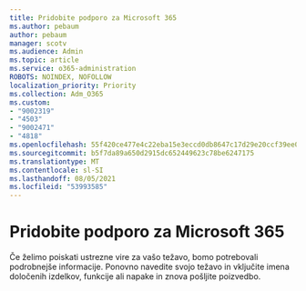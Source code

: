 ```yaml
---
title: Pridobite podporo za Microsoft 365
ms.author: pebaum
author: pebaum
manager: scotv
ms.audience: Admin
ms.topic: article
ms.service: o365-administration
ROBOTS: NOINDEX, NOFOLLOW
localization_priority: Priority
ms.collection: Adm_O365
ms.custom:
- "9002319"
- "4503"
- "9002471"
- "4818"
ms.openlocfilehash: 55f420ce477e4c22eba15e3eccd0db8647c17d29e20ccf39ee01f62f151db5c9
ms.sourcegitcommit: b5f7da89a650d2915dc652449623c78be6247175
ms.translationtype: MT
ms.contentlocale: sl-SI
ms.lasthandoff: 08/05/2021
ms.locfileid: "53993585"
---
```

# <a name="get-support-with-microsoft-365"></a>Pridobite podporo za Microsoft 365

Če želimo poiskati ustrezne vire za vašo težavo, bomo potrebovali podrobnejše informacije. Ponovno navedite svojo težavo in vključite imena določenih izdelkov, funkcije ali napake in znova pošljite poizvedbo.

